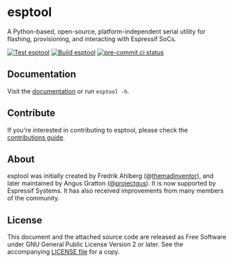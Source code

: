 # esptool

A Python-based, open-source, platform-independent serial utility for flashing, provisioning, and interacting with Espressif SoCs.

[![Test esptool](https://github.com/espressif/esptool/actions/workflows/test_esptool.yml/badge.svg?branch=master)](https://github.com/espressif/esptool/actions/workflows/test_esptool.yml) [![Build esptool](https://github.com/espressif/esptool/actions/workflows/build_esptool.yml/badge.svg?branch=master)](https://github.com/espressif/esptool/actions/workflows/build_esptool.yml)
[![pre-commit.ci status](https://results.pre-commit.ci/badge/github/espressif/esptool/master.svg)](https://results.pre-commit.ci/latest/github/espressif/esptool/master)

## Documentation

Visit the [documentation](https://docs.espressif.com/projects/esptool/) or run `esptool -h`.

## Contribute

If you're interested in contributing to esptool, please check the [contributions guide](https://docs.espressif.com/projects/esptool/en/latest/contributing.html).

## About

esptool was initially created by Fredrik Ahlberg (@[themadinventor](https://github.com/themadinventor/)), and later maintained by Angus Gratton (@[projectgus](https://github.com/projectgus/)). It is now supported by Espressif Systems. It has also received improvements from many members of the community.

## License

This document and the attached source code are released as Free Software under GNU General Public License Version 2 or later. See the accompanying [LICENSE file](https://github.com/espressif/esptool/blob/master/LICENSE) for a copy.
